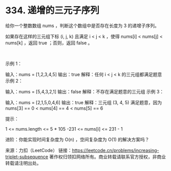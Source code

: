 # 334. 递增的三元子序列

给你一个整数数组 nums ，判断这个数组中是否存在长度为 3 的递增子序列。

如果存在这样的三元组下标 (i, j, k) 且满足 i < j < k ，使得 nums[i] < nums[j] < nums[k] ，返回 true ；否则，返回 false 。

 

示例 1：

输入：nums = [1,2,3,4,5]
输出：true
解释：任何 i < j < k 的三元组都满足题意
示例 2：

输入：nums = [5,4,3,2,1]
输出：false
解释：不存在满足题意的三元组
示例 3：

输入：nums = [2,1,5,0,4,6]
输出：true
解释：三元组 (3, 4, 5) 满足题意，因为 nums[3] == 0 < nums[4] == 4 < nums[5] == 6
 

提示：

1 <= nums.length <= 5 * 105
-231 <= nums[i] <= 231 - 1
 

进阶：你能实现时间复杂度为 O(n) ，空间复杂度为 O(1) 的解决方案吗？

来源：力扣（LeetCode）
链接：https://leetcode.cn/problems/increasing-triplet-subsequence
著作权归领扣网络所有。商业转载请联系官方授权，非商业转载请注明出处。